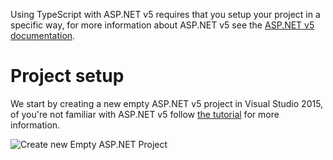 Using TypeScript with ASP.NET v5 requires that you setup your project in a specific way, for more information about ASP.NET v5 see the [ASP.NET v5 documentation](http://docs.asp.net/en/latest/conceptual-overview/index.html).

# Project setup

We start by creating a new empty ASP.NET v5 project in Visual Studio 2015, of you're not familiar with ASP.NET v5 follow [the tutorial](http://docs.asp.net/en/latest/tutorials/your-first-aspnet-application.html) for more information.

 ![Create new Empty ASP.NET Project](https://raw.githubusercontent.com/wiki/Microsoft/TypeScript/aspnet-screenshots/new-project.png)
 
 
